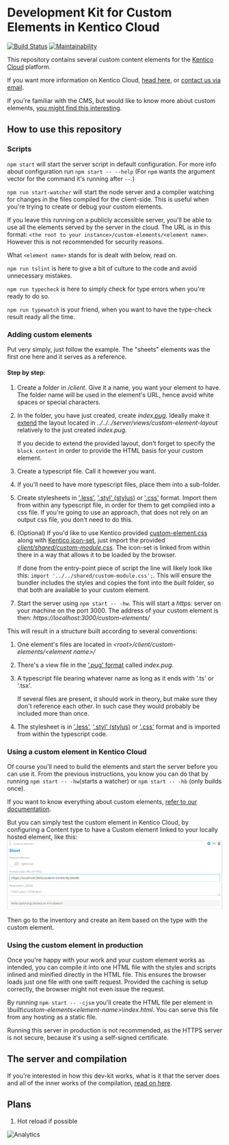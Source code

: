 # Development Kit for Custom Elements in Kentico Cloud

[![Build Status](https://api.travis-ci.org/Kentico/custom-element-devkit.svg?branch=master)](https://travis-ci.org/Kentico/custom-element-devkit)
[![Maintainability](https://api.codeclimate.com/v1/badges/b164a3ac97987595ddf4/maintainability)](https://codeclimate.com/github/Kentico/custom-element-devkit/maintainability)

This repository contains several custom content elements for the [Kentico Cloud](https://kenticocloud.com/) platform.

If you want more information on Kentico Cloud, [head here](https://kenticocloud.com/docs-and-tutorials), or [contact us via email](mailto:cloud@kentico.com).

If you're familiar with the CMS, but would like to know more about custom elements, [you might find this interesting](https://developer.kenticocloud.com/docs/integrating-content-editing-features).

## How to use this repository

### Scripts

`npm start` will start the server script in default configuration. For more info about configuration run `npm start -- --help` (For `npm` wants the argument vector for the command it's running after `--`.)

`npm run start-watcher` will start the node server and a compiler watching for changes in the files compiled for the client-side. This is useful when you're trying to create or debug your custom elements.

If you leave this running on a publicly accessible server, you'll be able to use all the elements served by the server in the cloud. The URL is in this format: `<the root to your instance>/custom-elements/<element name>`. However this is not recommended for security reasons.

What `<element name>` stands for is dealt with below, read on.

`npm run tslint` is here to give a bit of culture to the code and avoid unnecessary mistakes.

`npm run typecheck` is here to simply check for type errors when you're ready to do so.

`npm run typewatch` is your friend, when you want to have the type-check result ready all the time.

### Adding custom elements

Put very simply, just follow the example. The "sheets" elements was the first one here and it serves as a reference.

#### Step by step:

1) Create a folder in _<root>/client_. Give it a name, you want your element to have. The folder name will be used in the element's URL, hence avoid white spaces or special characters.

1) In the folder, you have just created, create _index[.pug](https://pugjs.org/api/getting-started.html)_. Ideally make it [extend](https://pugjs.org/language/inheritance.html) the layout located in _../../../server/views/custom-element-layout_ relatively to the just created _index.pug_.

   If you decide to extend the provided layout, don't forget to specify the `block content` in order to provide the HTML basis for your custom element.
1) Create a typescript file. Call it however you want.

1) If you'll need to have more typescript files, place them into a sub-folder.

1) Create stylesheets in ['.less'](http://lesscss.org/), ['.styl' (stylus)](http://stylus-lang.com/) or ['.css'](https://developer.mozilla.org/en-US/docs/Learn/CSS/Introduction_to_CSS/How_CSS_works) format. Import them from within any typescript file, in order for them to get compiled into a css file. If you're going to use an approach, that does not rely on an output css file, you don't need to do this.

1) (Optional) If you'd like to use Kentico provided [custom-element.css](https://github.com/Kentico/custom-element-samples/blob/master/shared/custom-element.css) along with [Kentico icon-set](https://github.com/Kentico/custom-element-samples/blob/master/shared/kentico-icons-v1.6.0.woff), just import the provided [_client/shared/custom-module.css_](./client/shared/custom-module.css). The icon-set is linked from within there in a way that allows it to be loaded by the browser.

   If done from the entry-point piece of script the line will likely look like this: `import '../../shared/custom-module.css';`. This will ensure the bundler includes the styles and copies the font into the _built_ folder, so that both are available to your custom element.

1) Start the server using `npm start -- -hw`. This will start a _https:_ server on your machine on the port 3000. The address of your custom element is then: _https:\//localhost:3000/custom-elements/<element-name>_

This will result in a structure built according to several conventions:

1) One element's files are located in _\<root\>/client/custom-elements/\<element name\>/_

1)  There's a view file in the ['.pug' format](https://pugjs.org/api/getting-started.html) called _index.pug_.

1) A typescript file bearing whatever name as long as it ends with '.ts' or '.tsx'. 

   If several files are present, it should work in theory, but make sure they don't reference each other. In such case they would probably be included more than once.

1) The stylesheet is in ['.less'](http://lesscss.org/), ['.styl' (stylus)](http://stylus-lang.com/) or ['.css'](https://developer.mozilla.org/en-US/docs/Learn/CSS/Introduction_to_CSS/How_CSS_works) format and is imported from within the typescript code.

### Using a custom element in Kentico Cloud

Of course you'll need to build the elements and start the server before you can use it. From the previous instructions, you know you can do that by running `npm start -- -hw`(starts a watcher) or `npm start -- -hb` (only builds once).

If you want to know everything about custom elements, [refer to our documentation](https://developer.kenticocloud.com/docs/integrating-content-editing-features).

But you can simply test the custom element in Kentico Cloud, by configuring a Content type to have a Custom element linked to your locally hosted element, like this:
![Custom element configuration.](./assets/custom-element-configuration.png)

Then go to the inventory and create an item based on the type with the custom element.

### Using the custom element in production

Once you're happy with your work and your custom element works as intended, you can compile it into one HTML file with the styles and scripts inlined and minified directly in the HTML file. This ensures the browser loads just one file with one swift request. Provided the caching is setup correctly, the browser might not even issue the request.

By running `npm start -- -cjsm` you'll create the HTML file per element in _<repo-folder>\built\custom-elements\<element-name>\index.html_. You can serve this file from any hosting as a static file.

Running this server in production is not recommended, as the HTTPS server is not secure, because it's using a self-signed certificate.

## The server and compilation

If you're interested in how this dev-kit works, what is it that the server does and all of the inner works of the compilation, [read on here](./server/readme.md).

## Plans
1) Hot reload if possible

![Analytics](https://kentico-ga-beacon.azurewebsites.net/api/UA-69014260-4/Kentico/custom-element-devkit?pixel)
